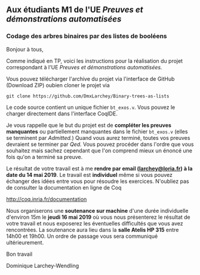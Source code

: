 ## Aux étudiants M1 de l'UE *Preuves et démonstrations automatisées*

### Codage des arbres binaires par des listes de booléens

Bonjour à tous,

Comme indiqué en TP, voici les instructions pour la réalisation
du projet correspondant à l'UE *Preuves et démonstrations automatisées.*

Vous pouvez télécharger l'archive du projet via l'interface
de GitHub (Download ZIP) oubien cloner le projet via

```
git clone https://github.com/DmxLarchey/Binary-trees-as-lists
```

Le code source contient un unique fichier `bt_exos.v`. Vous pouvez
le charger directement dans l'interface CoqIDE.

Je vous rappelle que le but du projet est de 
**compléter les preuves manquantes** ou 
partiellement manquantes dans le fichier
`bt_exos.v`
(elles se terminent par *Admitted.*) 
Quand vous aurez terminé,
toutes vos preuves devraient se terminer par *Qed.*
Vous pouvez procéder dans l'ordre que vous souhaitez
mais sachez cependant que l'on comprend mieux un énoncé
une fois qu'on a terminé sa preuve.

Le résultat de votre travail est à me **rendre par email
(larchey@loria.fr) à la date du 14 mai 2019**. Le travail
est **individuel** même si vous pouvez échanger des idées
entre vous pour résoudre les exercices. N'oubliez pas
de consulter la documentation en ligne de Coq

http://coq.inria.fr/documentation

Nous organiserons une **soutenance sur machine** d'une
durée individuelle d'environ 15m le **jeudi 16 mai 2019**
où vous nous présenterez le résultat de votre travail et 
nous exposerez les éventuelles difficultés que vous avez 
rencontrées. La soutenance aura lieu dans la **salle Atelis HP 315**
entre 14h00 et 19h00. Un ordre de passage vous sera 
communiqué ultérieurement.

Bon travail

Dominique Larchey-Wendling


